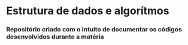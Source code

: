 # Estrutura de dados e algorítmos
### Repositório criado com o intuito de documentar os códigos desenvolvidos durante a matéria
